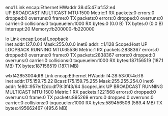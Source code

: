 eno1      Link encap:Ethernet  HWaddr 38:d5:47:af:52:e4  
          UP BROADCAST MULTICAST  MTU:1500  Metric:1
          RX packets:0 errors:0 dropped:0 overruns:0 frame:0
          TX packets:0 errors:0 dropped:0 overruns:0 carrier:0
          collisions:0 txqueuelen:1000 
          RX bytes:0 (0.0 B)  TX bytes:0 (0.0 B)
          Interrupt:20 Memory:fb200000-fb220000 

lo        Link encap:Local Loopback  
          inet addr:127.0.0.1  Mask:255.0.0.0
          inet6 addr: ::1/128 Scope:Host
          UP LOOPBACK RUNNING  MTU:65536  Metric:1
          RX packets:2838367 errors:0 dropped:0 overruns:0 frame:0
          TX packets:2838367 errors:0 dropped:0 overruns:0 carrier:0
          collisions:0 txqueuelen:1000 
          RX bytes:187156519 (187.1 MB)  TX bytes:187156519 (187.1 MB)

wlxf42853004df8 Link encap:Ethernet  HWaddr f4:28:53:00:4d:f8  
          inet addr:175.159.75.22  Bcast:175.159.75.255  Mask:255.255.254.0
          inet6 addr: fe80::957e:12dc:df79:3f43/64 Scope:Link
          UP BROADCAST RUNNING MULTICAST  MTU:1500  Metric:1
          RX packets:1221568 errors:0 dropped:0 overruns:0 frame:0
          TX packets:895269 errors:0 dropped:0 overruns:0 carrier:0
          collisions:0 txqueuelen:1000 
          RX bytes:589456506 (589.4 MB)  TX bytes:495662467 (495.6 MB)

